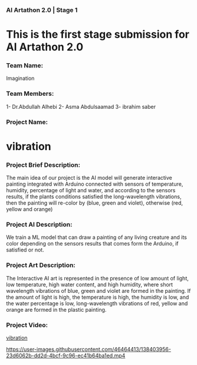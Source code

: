 ### AI Artathon 2.0 | Stage 1
# This is the first stage submission for AI Artathon 2.0

### Team Name:
Imagination

### Team Members:
1- Dr.Abdullah Alhebi
2- Asma Abdulsaamad
3- ibrahim saber

### Project Name:
# vibration

### Project Brief Description:
The main idea of our project is the AI model will generate interactive painting integrated with Arduino connected with sensors of temperature, humidity, percentage of light and water, and according to the sensors results, if the plants conditions satisfied the long-wavelength vibrations, then the painting will re-color by (blue, green and violet), otherwise (red, yellow and orange)

### Project AI Description:
We train a ML model that can draw a painting of any living creature and its color depending on the sensors results that comes form the Arduino, if satisfied or not.

### Project Art Description:
The Interactive AI art is represented in the presence of low amount of light, low temperature, high water content, and high humidity, where short wavelength vibrations of blue, green and violet are formed in the painting. If the amount of light is high, the temperature is high, the humidity is low, and the water percentage is low, long-wavelength vibrations of red, yellow and orange are formed in the plastic painting.

### Project Video:
[vibration](https://youtu.be/k1bC2KbdlVI)



https://user-images.githubusercontent.com/46464413/138403956-23d6062b-dd2d-4bcf-9c96-ec41b64ba1ed.mp4

